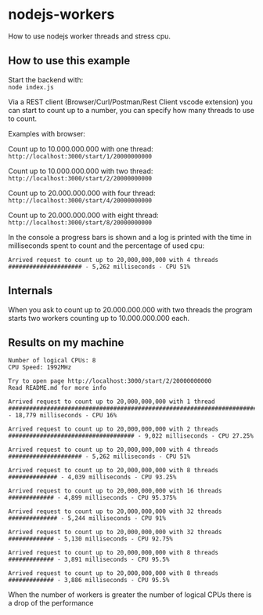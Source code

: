 # nodejs-workers
How to use nodejs worker threads and stress cpu.

How to use this example
-----------------------
Start the backend with:  
`node index.js`

Via a REST client (Browser/Curl/Postman/Rest Client vscode extension) you can start to count up to a number, you can specify how many threads to use to count.

Examples with browser:

Count up to 10.000.000.000 with one thread:  
`http://localhost:3000/start/1/20000000000`

Count up to 10.000.000.000 with two thread:  
`http://localhost:3000/start/2/20000000000`

Count up to 20.000.000.000 with four thread:  
`http://localhost:3000/start/4/20000000000`

Count up to 20.000.000.000 with eight thread:  
`http://localhost:3000/start/8/20000000000`

In the console a progress bars is shown and a log is printed with the time in milliseconds spent to count and the percentage of used cpu:
```
Arrived request to count up to 20,000,000,000 with 4 threads
##################### - 5,262 milliseconds - CPU 51%
```

Internals
---------
When you ask to count up to 20.000.000.000 with two threads the program starts two workers counting up to 10.000.000.000 each.

Results on my machine
---------------------
```
Number of logical CPUs: 8
CPU Speed: 1992MHz

Try to open page http://localhost:3000/start/2/20000000000
Read README.md for more info

Arrived request to count up to 20,000,000,000 with 1 thread
########################################################################## - 18,779 milliseconds - CPU 16%

Arrived request to count up to 20,000,000,000 with 2 threads
#################################### - 9,022 milliseconds - CPU 27.25%

Arrived request to count up to 20,000,000,000 with 4 threads
##################### - 5,262 milliseconds - CPU 51%

Arrived request to count up to 20,000,000,000 with 8 threads
############## - 4,039 milliseconds - CPU 93.25%

Arrived request to count up to 20,000,000,000 with 16 threads
############# - 4,899 milliseconds - CPU 95.375%

Arrived request to count up to 20,000,000,000 with 32 threads
############## - 5,244 milliseconds - CPU 91%

Arrived request to count up to 20,000,000,000 with 32 threads
############# - 5,130 milliseconds - CPU 92.75%

Arrived request to count up to 20,000,000,000 with 8 threads
############# - 3,891 milliseconds - CPU 95.5%

Arrived request to count up to 20,000,000,000 with 8 threads
############# - 3,886 milliseconds - CPU 95.5%
```

When the number of workers is greater the number of logical CPUs there is a drop of the performance